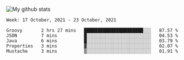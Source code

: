 ![My github stats](https://github-readme-stats.vercel.app/api?username=romvoid95&theme=gruvbox&include_all_commits=true&show_icons=true")

<!--START_SECTION:waka-->
```text
Week: 17 October, 2021 - 23 October, 2021

Groovy       2 hrs 27 mins   ██████████████████████░░░   87.57 % 
JSON         7 mins          █░░░░░░░░░░░░░░░░░░░░░░░░   04.53 % 
Java         6 mins          █░░░░░░░░░░░░░░░░░░░░░░░░   03.79 % 
Properties   3 mins          ▓░░░░░░░░░░░░░░░░░░░░░░░░   02.07 % 
Mustache     3 mins          ▒░░░░░░░░░░░░░░░░░░░░░░░░   01.91 % 
```
<!--END_SECTION:waka-->
